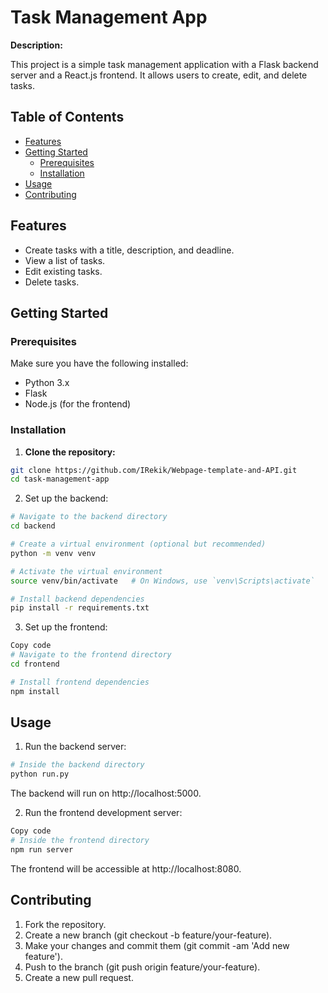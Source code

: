 # Task Management App

**Description:**

This project is a simple task management application with a Flask backend server and a React.js frontend. It allows users to create, edit, and delete tasks.

## Table of Contents

- [Features](#features)
- [Getting Started](#getting-started)
  - [Prerequisites](#prerequisites)
  - [Installation](#installation)
- [Usage](#usage)
- [Contributing](#contributing)

## Features

- Create tasks with a title, description, and deadline.
- View a list of tasks.
- Edit existing tasks.
- Delete tasks.

## Getting Started

### Prerequisites

Make sure you have the following installed:

- Python 3.x
- Flask
- Node.js (for the frontend)

### Installation

1. **Clone the repository:**

  ```bash
  git clone https://github.com/IRekik/Webpage-template-and-API.git
  cd task-management-app
  ```
2. Set up the backend:

  ```bash
  # Navigate to the backend directory
  cd backend
  
  # Create a virtual environment (optional but recommended)
  python -m venv venv
  
  # Activate the virtual environment
  source venv/bin/activate   # On Windows, use `venv\Scripts\activate`
  
  # Install backend dependencies
  pip install -r requirements.txt
  ```
3. Set up the frontend:

  ```bash
  Copy code
  # Navigate to the frontend directory
  cd frontend
  
  # Install frontend dependencies
  npm install
  ```
## Usage
1. Run the backend server:

  ```bash
  # Inside the backend directory
  python run.py
  ```
  The backend will run on http://localhost:5000.

2. Run the frontend development server:

  ```bash
  Copy code
  # Inside the frontend directory
  npm run server
  ```
  The frontend will be accessible at http://localhost:8080.

## Contributing
1. Fork the repository.
2. Create a new branch (git checkout -b feature/your-feature).
3. Make your changes and commit them (git commit -am 'Add new feature').
4. Push to the branch (git push origin feature/your-feature).
5. Create a new pull request.
